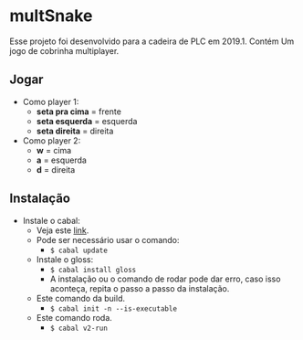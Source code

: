 # multSnake

Esse projeto foi desenvolvido para a cadeira de PLC em 2019.1.
Contém Um jogo de cobrinha multiplayer.

## Jogar

- Como player 1: 
    - **seta pra cima** = frente
    - **seta esquerda** = esquerda
    - **seta direita** = direita
- Como player 2: 
    - **w** = cima
    - **a** = esquerda
    - **d** = direita

## Instalação

- Instale o cabal:
    - Veja este [link](https://www.haskell.org/cabal/).
    - Pode ser necessário usar o comando:
        - `$ cabal update`
    - Instale o gloss:
        - `$ cabal install gloss`
        - A instalação ou o comando de rodar pode dar erro, caso isso aconteça, repita o passo a passo da instalação.
    - Este comando da build. 
        - `$ cabal init -n --is-executable`
    - Este comando roda.
        - `$ cabal v2-run`

